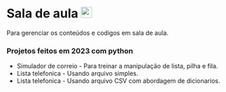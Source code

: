 # Sala de aula <img src="https://raw.githubusercontent.com/Tarikul-Islam-Anik/Telegram-Animated-Emojis/main/Objects/Books.webp" alt="Books" width="25" height="25" />
Para gerenciar os conteúdos e codigos em sala de aula.
### Projetos feitos em 2023 com python
* Simulador de correio - Para treinar a manipulação de lista, pilha e fila.
* Lista telefonica - Usando arquivo simples.
* Lista telefonica - Usando arquivo CSV com abordagem de dicionarios. 

